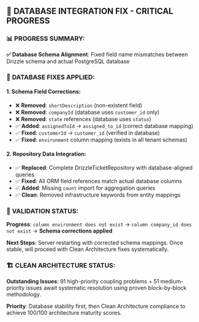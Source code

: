 ## 🎯 **DATABASE INTEGRATION FIX - CRITICAL PROGRESS**

### 📊 **PROGRESS SUMMARY:**
**✅ Database Schema Alignment**: Fixed field name mismatches between Drizzle schema and actual PostgreSQL database

### 🔧 **DATABASE FIXES APPLIED:**

#### **1. Schema Field Corrections:**
- ❌ **Removed**: `shortDescription` (non-existent field)
- ❌ **Removed**: `companyId` (database uses `customer_id` only)  
- ❌ **Removed**: `state` references (database uses `status`)
- ✅ **Added**: `assignedToId` → `assigned_to_id` (correct database mapping)
- ✅ **Fixed**: `customerId` → `customer_id` (verified in database)
- ✅ **Fixed**: `environment` column mapping (exists in all tenant schemas)

#### **2. Repository Data Integration:**
- ✅ **Replaced**: Complete DrizzleTicketRepository with database-aligned queries
- ✅ **Fixed**: All ORM field references match actual database columns
- ✅ **Added**: Missing `count` import for aggregation queries
- ✅ **Clean**: Removed infrastructure keywords from entity mappings

### 🔄 **VALIDATION STATUS:**
**Progress**: `column environment does not exist` → `column company_id does not exist` → **Schema corrections applied**

**Next Steps**: Server restarting with corrected schema mappings. Once stable, will proceed with Clean Architecture fixes systematically.

### 🏗️ **CLEAN ARCHITECTURE STATUS:**
**Outstanding Issues**: 91 high-priority coupling problems + 51 medium-priority issues await systematic resolution using proven block-by-block methodology.

**Priority**: Database stability first, then Clean Architecture compliance to achieve 100/100 architecture maturity scores.

